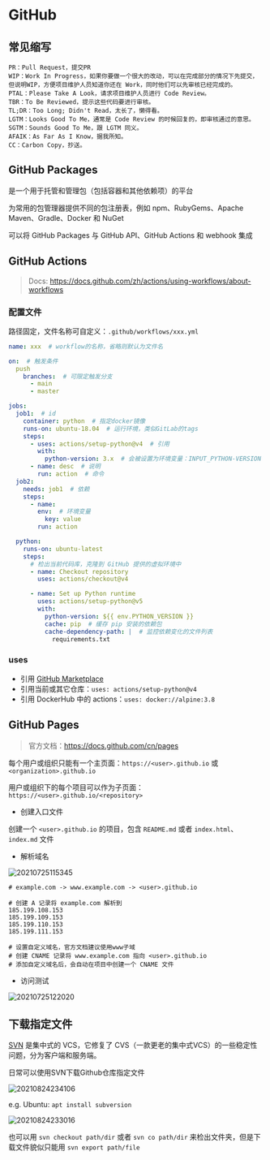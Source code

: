 # GitHub

## 常见缩写

```text
PR：Pull Request，提交PR
WIP：Work In Progress，如果你要做一个很大的改动，可以在完成部分的情况下先提交，但说明WIP，方便项目维护人员知道你还在 Work，同时他们可以先审核已经完成的。
PTAL：Please Take A Look，请求项目维护人员进行 Code Review。
TBR：To Be Reviewed，提示这些代码要进行审核。
TL;DR：Too Long; Didn't Read，太长了，懒得看。
LGTM：Looks Good To Me，通常是 Code Review 的时候回复的，即审核通过的意思。
SGTM：Sounds Good To Me，跟 LGTM 同义。
AFAIK：As Far As I Know，据我所知。
CC：Carbon Copy，抄送。
```

## GitHub Packages

是一个用于托管和管理包（包括容器和其他依赖项）的平台

为常用的包管理器提供不同的包注册表，例如 npm、RubyGems、Apache Maven、Gradle、Docker 和 NuGet

可以将 GitHub Packages 与 GitHub API、GitHub Actions 和 webhook 集成

## GitHub Actions

> Docs: <https://docs.github.com/zh/actions/using-workflows/about-workflows>

### 配置文件

路径固定，文件名称可自定义：`.github/workflows/xxx.yml`

```yaml
name: xxx  # workflow的名称，省略则默认为文件名

on:  # 触发条件
  push
    branches:  # 可限定触发分支
      - main
      - master

jobs:
  job1:  # id
    container: python  # 指定docker镜像
    runs-on: ubuntu-18.04  # 运行环境，类似GitLab的tags
    steps:
      - uses: actions/setup-python@v4  # 引用
        with:
          python-version: 3.x  # 会被设置为环境变量：INPUT_PYTHON-VERSION
      - name: desc  # 说明
        run: action  # 命令
  job2:
    needs: job1  # 依赖
    steps:
      - name:
        env:  # 环境变量
          key: value
        run: action

  python:
    runs-on: ubuntu-latest
    steps:
      # 检出当前代码库，克隆到 GitHub 提供的虚拟环境中
      - name: Checkout repository
        uses: actions/checkout@v4

      - name: Set up Python runtime
        uses: actions/setup-python@v5
        with:
          python-version: ${{ env.PYTHON_VERSION }}
          cache: pip  # 缓存 pip 安装的依赖包
          cache-dependency-path: |  # 监控依赖变化的文件列表
            requirements.txt
```

### uses

- 引用 [GitHub Marketplace](https://github.com/marketplace?type=actions)
- 引用当前或其它仓库：`uses: actions/setup-python@v4`
- 引用 DockerHub 中的 actions：`uses: docker://alpine:3.8`

## GitHub Pages

> 官方文档：<https://docs.github.com/cn/pages>

每个用户或组织只能有一个主页面：`https://<user>.github.io` 或 `<organization>.github.io`

用户或组织下的每个项目可以作为子页面：`https://<user>.github.io/<repository>`

- 创建入口文件

创建一个 `<user>.github.io` 的项目，包含 `README.md` 或者 `index.html`、`index.md` 文件

- 解析域名

![20210725115345](http://image.zuoright.com/20210725115345.png)

```shell
# example.com -> www.example.com -> <user>.github.io

# 创建 A 记录将 example.com 解析到
185.199.108.153
185.199.109.153
185.199.110.153
185.199.111.153

# 设置自定义域名，官方文档建议使用www子域
# 创建 CNAME 记录将 www.example.com 指向 <user>.github.io
# 添加自定义域名后，会自动在项目中创建一个 CNAME 文件
```

- 访问测试

![20210725122020](http://image.zuoright.com/20210725122020.png)

## 下载指定文件

[SVN](https://www.visualsvn.com/) 是集中式的 VCS，它修复了 CVS（一款更老的集中式VCS）的一些稳定性问题，分为客户端和服务端。

日常可以使用SVN下载Github仓库指定文件

![20210824234106](http://image.zuoright.com/20210824234106.png)

e.g. Ubuntu: `apt install subversion`

![20210824233016](http://image.zuoright.com/20210824233016.png)

也可以用 `svn checkout path/dir` 或者 `svn co path/dir` 来检出文件夹，但是下载文件貌似只能用 `svn export path/file`
